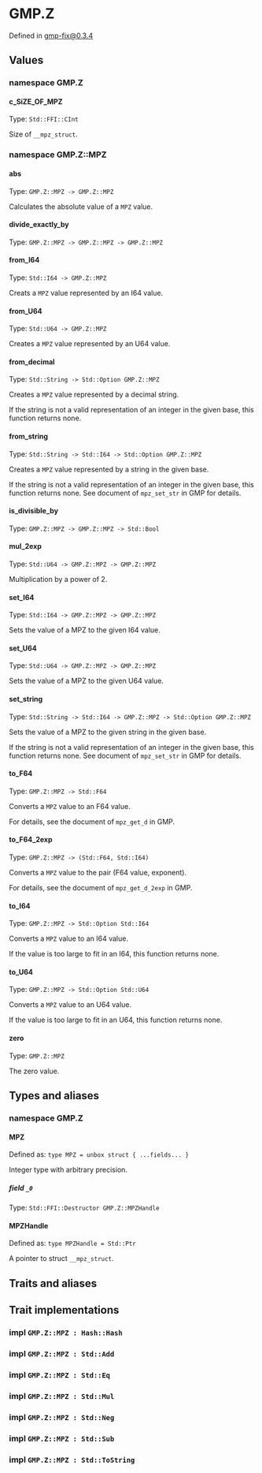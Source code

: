 # GMP.Z

Defined in gmp-fix@0.3.4

## Values

### namespace GMP.Z

#### c_SiZE_OF_MPZ

Type: `Std::FFI::CInt`

Size of `__mpz_struct`.

### namespace GMP.Z::MPZ

#### abs

Type: `GMP.Z::MPZ -> GMP.Z::MPZ`

Calculates the absolute value of a `MPZ` value.

#### divide_exactly_by

Type: `GMP.Z::MPZ -> GMP.Z::MPZ -> GMP.Z::MPZ`

#### from_I64

Type: `Std::I64 -> GMP.Z::MPZ`

Creats a `MPZ` value represented by an I64 value.

#### from_U64

Type: `Std::U64 -> GMP.Z::MPZ`

Creates a `MPZ` value represented by an U64 value.

#### from_decimal

Type: `Std::String -> Std::Option GMP.Z::MPZ`

Creates a `MPZ` value represented by a decimal string.

If the string is not a valid representation of an integer in the given base, this function returns none.

#### from_string

Type: `Std::String -> Std::I64 -> Std::Option GMP.Z::MPZ`

Creates a `MPZ` value represented by a string in the given base.

If the string is not a valid representation of an integer in the given base, this function returns none.
See document of `mpz_set_str` in GMP for details.

#### is_divisible_by

Type: `GMP.Z::MPZ -> GMP.Z::MPZ -> Std::Bool`

#### mul_2exp

Type: `Std::U64 -> GMP.Z::MPZ -> GMP.Z::MPZ`

Multiplication by a power of 2.

#### set_I64

Type: `Std::I64 -> GMP.Z::MPZ -> GMP.Z::MPZ`

Sets the value of a MPZ to the given I64 value.

#### set_U64

Type: `Std::U64 -> GMP.Z::MPZ -> GMP.Z::MPZ`

Sets the value of a MPZ to the given U64 value.

#### set_string

Type: `Std::String -> Std::I64 -> GMP.Z::MPZ -> Std::Option GMP.Z::MPZ`

Sets the value of a MPZ to the given string in the given base.

If the string is not a valid representation of an integer in the given base, this function returns none.
See document of `mpz_set_str` in GMP for details.

#### to_F64

Type: `GMP.Z::MPZ -> Std::F64`

Converts a `MPZ` value to an F64 value.

For details, see the document of `mpz_get_d` in GMP.

#### to_F64_2exp

Type: `GMP.Z::MPZ -> (Std::F64, Std::I64)`

Converts a `MPZ` value to the pair (F64 value, exponent).

For details, see the document of `mpz_get_d_2exp` in GMP.

#### to_I64

Type: `GMP.Z::MPZ -> Std::Option Std::I64`

Converts a `MPZ` value to an I64 value.

If the value is too large to fit in an I64, this function returns none.

#### to_U64

Type: `GMP.Z::MPZ -> Std::Option Std::U64`

Converts a `MPZ` value to an U64 value.

If the value is too large to fit in an U64, this function returns none.

#### zero

Type: `GMP.Z::MPZ`

The zero value.

## Types and aliases

### namespace GMP.Z

#### MPZ

Defined as: `type MPZ = unbox struct { ...fields... }`

Integer type with arbitrary precision.

##### field `_0`

Type: `Std::FFI::Destructor GMP.Z::MPZHandle`

#### MPZHandle

Defined as: `type MPZHandle = Std::Ptr`

A pointer to struct `__mpz_struct`.

## Traits and aliases

## Trait implementations

### impl `GMP.Z::MPZ : Hash::Hash`

### impl `GMP.Z::MPZ : Std::Add`

### impl `GMP.Z::MPZ : Std::Eq`

### impl `GMP.Z::MPZ : Std::Mul`

### impl `GMP.Z::MPZ : Std::Neg`

### impl `GMP.Z::MPZ : Std::Sub`

### impl `GMP.Z::MPZ : Std::ToString`